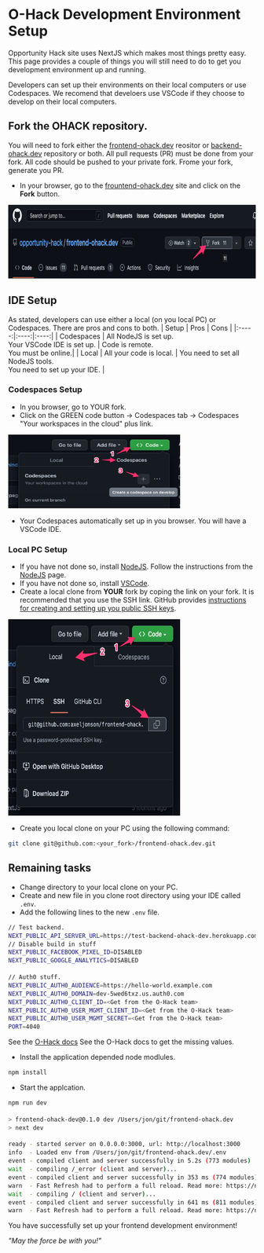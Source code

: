 # O-Hack Development Environment Setup
Opportunity Hack site uses NextJS which makes most things pretty easy.
This page provides a couple of things you will still need to do to
get you development environment up and running.

Developers can set up their environments on their local computers or use
Codespaces. We recomend that develoers use VSCode if they choose to 
develop on their local computers. 

## Fork the OHACK repository.
You will need to fork either the 
[frontend-ohack.dev](https://github.com/opportunity-hack/frontend-ohack.dev) 
reositor or 
[backend-ohack.dev](https://github.com/opportunity-hack/backend-ohack.dev) 
repository or both. All pull requests (PR) must be done from your fork. 
All code should be pushed to your private fork. Frome your fork, generate
you PR.

* In your browser, go to the
[frountend-ohack.dev](https://github.com/opportunity-hack/frontend-ohack.dev)
site and click on the **Fork** button.

<img src="./pics/O-Hack_Fork1.jpg" width="700" height="150">


## IDE Setup
As stated, developers can use either a local (on you local PC) or Codespaces.
There are pros and cons to both. 
| Setup | Pros | Cons |
|:-----:|:----:|:----:|
| Codespaces | All NodeJS is set up.<br>Your VSCode IDE is set up. | Code is remote. <br> You must be online.|
| Local | All your code is local. | You need to set all NodeJS tools.<br>You need to set up your IDE. |

### Codespaces Setup
* In you browser, go to YOUR fork.
* Click on the GREEN code button -> Codespaces tab -> Codespaces "Your workspaces in the cloud" plus link.

<img src="./pics/StartCodespaces1.jpg" width="350" height="150">

* Your Codespaces automatically set up in you browser. You will have a VSCode IDE.

### Local PC Setup
* If you have not done so, install 
[NodeJS](https://nodejs.org/en/). Follow the instructions from the
[NodeJS](https://nodejs.org/en/) page.
* If you have not done so, install
[VSCode](https://code.visualstudio.com/).
* Create a local clone from **YOUR** fork by coping the link on your fork. 
It is recommended that you use the SSH link.
GitHub provides 
[instructions for creating and setting up you public SSH keys](https://docs.github.com/en/authentication/connecting-to-github-with-ssh/adding-a-new-ssh-key-to-your-github-account).

<img src="./pics/GitHubSSHKeys1.jpg" width="350" height="400">

* Create you local clone on your PC using the following command:
```bash
git clone git@github.com:<your_fork>/frontend-ohack.dev.git
```

## Remaining tasks
* Change directory to your local clone on your PC.
* Create and new file in you clone root directory using your IDE called `.env`.
* Add the following lines to the new `.env` file.
```bash
// Test backend.
NEXT_PUBLIC_API_SERVER_URL=https://test-backend-ohack-dev.herokuapp.com
// Disable build in stuff
NEXT_PUBLIC_FACEBOOK_PIXEL_ID=DISABLED
NEXT_PUBLIC_GOOGLE_ANALYTICS=DISABLED

// Auth0 stuff.
NEXT_PUBLIC_AUTH0_AUDIENCE=https://hello-world.example.com
NEXT_PUBLIC_AUTH0_DOMAIN=dev-5wed6txz.us.auth0.com
NEXT_PUBLIC_AUTH0_CLIENT_ID=<Get from the O-Hack team>
NEXT_PUBLIC_AUTH0_USER_MGMT_CLIENT_ID=<Get from the O-Hack team>
NEXT_PUBLIC_AUTH0_USER_MGMT_SECRET=<Get from the O-Hack team>
PORT=4040
```
See the 
[O-Hack docs](https://docs.google.com/document/d/1RDJsTLouF3S35mgFZptQv4DZXK0SC6P1mieCinFicDs/edit#bookmark=id.3ha1trc3tfll) 
See the O-Hack docs to get the missing values.

* Install the application depended node modlules.
```bash
npm install
```

* Start the applcation.
```bash
npm run dev

> frontend-ohack-dev@0.1.0 dev /Users/jon/git/frontend-ohack.dev
> next dev

ready - started server on 0.0.0.0:3000, url: http://localhost:3000
info  - Loaded env from /Users/jon/git/frontend-ohack.dev/.env
event - compiled client and server successfully in 5.2s (773 modules)
wait  - compiling /_error (client and server)...
event - compiled client and server successfully in 353 ms (774 modules)
warn  - Fast Refresh had to perform a full reload. Read more: https://nextjs.org/docs/basic-features/fast-refresh#how-it-works
wait  - compiling / (client and server)...
event - compiled client and server successfully in 641 ms (811 modules)
warn  - Fast Refresh had to perform a full reload. Read more: https://nextjs.org/docs/basic-features/fast-refresh#how-it-works

```

You have successfully set up your frontend development environment!

_"May the force be with you!"_
